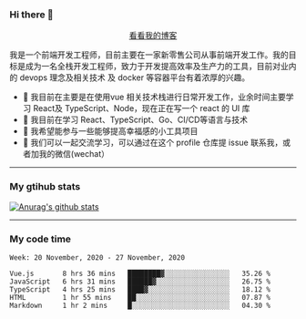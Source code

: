 ### Hi there 👋

<p align="center">
  <a href="https://real-jacket.github.io/">看看我的博客</a>
</p>

我是一个前端开发工程师，目前主要在一家新零售公司从事前端开发工作。我的目标是成为一名全栈开发工程师，致力于开发提高效率及生产力的工具，目前对业内的 devops 理念及相关技术 及 docker 等容器平台有着浓厚的兴趣。

- 🔭 我目前在主要是在使用vue 相关技术栈进行日常开发工作，业余时间主要学习 React及 TypeScript、Node，现在正在写一个 react 的 UI 库 
- 🌱 我目前在学习 React、TypeScript、Go、CI/CD等语言与技术
- 👯 我希望能参与一些能够提高幸福感的小工具项目
- 💬 我们可以一起交流学习，可以通过在这个 profile 仓库提 issue 联系我，或者加我的微信(wechat）

***

### My gtihub stats

[![Anurag's github stats](https://github-readme-stats.vercel.app/api?username=real-jacket)](https://github.com/anuraghazra/github-readme-stats)

***

### My code time

<!--START_SECTION:waka-->
```text
Week: 20 November, 2020 - 27 November, 2020

Vue.js       8 hrs 36 mins   ████████▓░░░░░░░░░░░░░░░░   35.26 % 
JavaScript   6 hrs 31 mins   ██████▓░░░░░░░░░░░░░░░░░░   26.75 % 
TypeScript   4 hrs 25 mins   ████▓░░░░░░░░░░░░░░░░░░░░   18.12 % 
HTML         1 hr 55 mins    ██░░░░░░░░░░░░░░░░░░░░░░░   07.87 % 
Markdown     1 hr 2 mins     █░░░░░░░░░░░░░░░░░░░░░░░░   04.30 % 
```
<!--END_SECTION:waka-->
